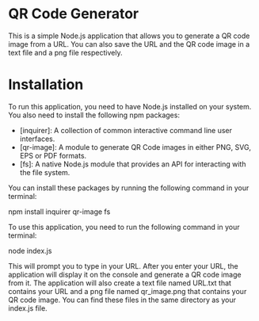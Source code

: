 # QR Code Generator
This is a simple Node.js application that allows you to generate a QR code image from a URL. You can also save the URL and the QR code image in a text file and a png file respectively.

# Installation
To run this application, you need to have Node.js installed on your system. You also need to install the following npm packages:

- [inquirer]: A collection of common interactive command line user interfaces.
- [qr-image]: A module to generate QR Code images in either PNG, SVG, EPS or PDF formats.
- [fs]: A native Node.js module that provides an API for interacting with the file system.

You can install these packages by running the following command in your terminal:

npm install inquirer qr-image fs

To use this application, you need to run the following command in your terminal:

node index.js

This will prompt you to type in your URL. After you enter your URL, the application will display it on the console and generate a QR code image from it. The application will also create a text file named URL.txt that contains your URL and a png file named qr_image.png that contains your QR code image. You can find these files in the same directory as your index.js file.
